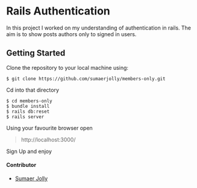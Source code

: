 # Rails Authentication

In this project I worked on my understanding of authentication in rails. The aim is to show posts authors only to signed in users.

## Getting Started

Clone the repository to your local machine using:

```
$ git clone https://github.com/sumaerjolly/members-only.git

```
Cd into that directory

```
$ cd members-only
$ bundle install
$ rails db:reset
$ rails server

```
Using your favourite browser open

> http://localhost:3000/


Sign Up and enjoy

#### Contributor

* [Sumaer Jolly](https://github.com/sumaerjolly)



